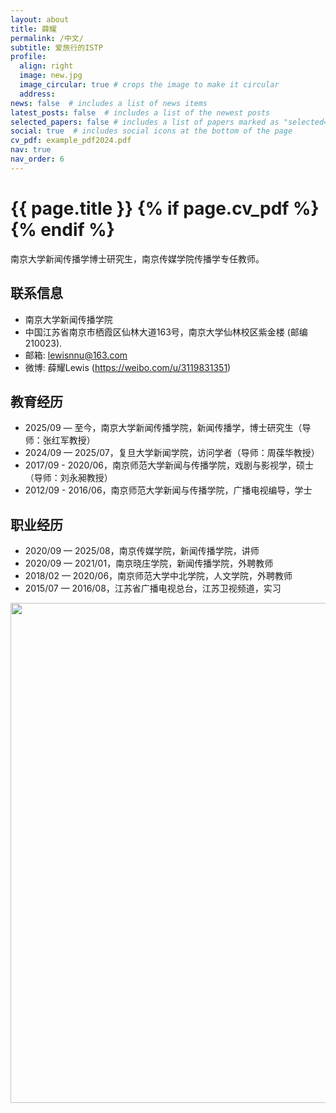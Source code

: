 ```yaml
---
layout: about
title: 薛耀
permalink: /中文/
subtitle: 爱旅行的ISTP
profile:
  align: right
  image: new.jpg
  image_circular: true # crops the image to make it circular
  address:
news: false  # includes a list of news items
latest_posts: false  # includes a list of the newest posts
selected_papers: false # includes a list of papers marked as "selected={true}"
social: true  # includes social icons at the bottom of the page
cv_pdf: example_pdf2024.pdf
nav: true
nav_order: 6
---
```



<h1 class="post-title">{{ page.title }} {% if page.cv_pdf %}<a href="{{ page.cv_pdf | prepend: 'assets/pdf/' | relative_url}}" target="_blank" rel="noopener noreferrer" class="float-right"><i class="fas fa-file-pdf"></i></a>{% endif %}</h1>


南京大学新闻传播学博士研究生，南京传媒学院传播学专任教师。

## 联系信息
- 南京大学新闻传播学院
- 中国江苏省南京市栖霞区仙林大道163号，南京大学仙林校区紫金楼 (邮编210023).
- 邮箱: lewisnnu@163.com
- 微博: 薛耀Lewis (https://weibo.com/u/3119831351)

## 教育经历
- 2025/09 — 至今，南京大学新闻传播学院，新闻传播学，博士研究生（导师：张红军教授）
- 2024/09 — 2025/07，复旦大学新闻学院，访问学者（导师：周葆华教授）
- 2017/09 - 2020/06，南京师范大学新闻与传播学院，戏剧与影视学，硕士（导师：刘永昶教授）
- 2012/09 - 2016/06，南京师范大学新闻与传播学院，广播电视编导，学士

## 职业经历
- 2020/09 — 2025/08，南京传媒学院，新闻传播学院，讲师
- 2020/09 — 2021/01，南京晓庄学院，新闻传播学院，外聘教师
- 2018/02 — 2020/06，南京师范大学中北学院，人文学院，外聘教师
- 2015/07 — 2016/08，江苏省广播电视总台，江苏卫视频道，实习


<a href="https://github.com/SocratesClub/SocratesClub.github.io/edit/master/_pages/%E4%B8%AD%E6%96%87.md">
  <img src="https://user-images.githubusercontent.com/543384/192227995-fdb3a693-2f68-4dc4-b9bd-06053066322f.png" width = "800" align="middle" />
</a>
